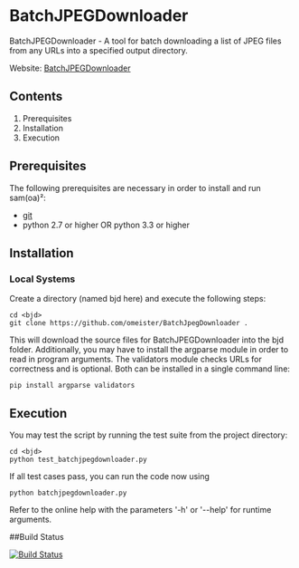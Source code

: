 BatchJPEGDownloader
===================

BatchJPEGDownloader - A tool for batch downloading a list of JPEG files from any URLs into a specified output directory.

Website: [BatchJPEGDownloader](https://github.com/omeister/BatchJpegDownloader)

## Contents

1. Prerequisites
2. Installation
4. Execution

## Prerequisites

The following prerequisites are necessary in order to install and run sam(oa)²:
* [git](http://git-scm.com/)
* python 2.7 or higher OR python 3.3 or higher

## Installation

### Local Systems

Create a directory (named bjd here) and execute the following steps:

    cd <bjd>
    git clone https://github.com/omeister/BatchJpegDownloader .

This will download the source files for BatchJPEGDownloader into the bjd folder.
Additionally, you may have to install the argparse module in order to read in program arguments. The validators module checks URLs for correctness and is optional. Both can be installed in a single command line:

    pip install argparse validators 

## Execution

You may test the script by running the test suite from the project directory:
    
    cd <bjd>
    python test_batchjpegdownloader.py

If all test cases pass, you can run the code now using

    python batchjpegdownloader.py

Refer to the online help with the parameters '-h' or '--help' for runtime arguments.

##Build Status

[![Build Status](https://travis-ci.org/omeister/BatchJpegDownloader.svg)](https://travis-ci.org/omeister/BatchJpegDownloader)
